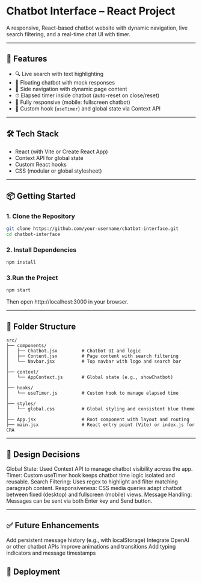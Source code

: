 # Chatbot Interface – React Project

A responsive, React-based chatbot website with dynamic navigation, live search filtering, and a real-time chat UI with timer.

---

## 🚀 Features

- 🔍 Live search with text highlighting
- 🤖 Floating chatbot with mock responses
- 🧭 Side navigation with dynamic page content
- ⏱ Elapsed timer inside chatbot (auto-reset on close/reset)
- 📱 Fully responsive (mobile: fullscreen chatbot)
- 🧼 Custom hook (`useTimer`) and global state via Context API

---

## 🛠 Tech Stack

- React (with Vite or Create React App)
- Context API for global state
- Custom React hooks
- CSS (modular or global stylesheet)

---

## 📦 Getting Started

### 1. Clone the Repository

```bash
git clone https://github.com/your-username/chatbot-interface.git
cd chatbot-interface
```

### 2. Install Dependencies
```bash
npm install
```

### 3.Run the Project
```bash
npm start
```
Then open http://localhost:3000 in your browser.

---

## 📁 Folder Structure
```
src/
├── components/
│   ├── Chatbot.jsx         # Chatbot UI and logic
│   ├── Content.jsx         # Page content with search filtering
│   └── Navbar.jsx          # Top navbar with logo and search bar
│
├── context/
│   └── AppContext.js       # Global state (e.g., showChatbot)
│
├── hooks/
│   └── useTimer.js         # Custom hook to manage elapsed time
│
├── styles/
│   └── global.css          # Global styling and consistent blue theme
│
├── App.jsx                 # Root component with layout and routing
├── main.jsx                # React entry point (Vite) or index.js for CRA
```

---

## 📌 Design Decisions
Global State: Used Context API to manage chatbot visibility across the app.
Timer: Custom useTimer hook keeps chatbot time logic isolated and reusable.
Search Filtering: Uses regex to highlight and filter matching paragraph content.
Responsiveness: CSS media queries adapt chatbot between fixed (desktop) and fullscreen (mobile) views.
Message Handling: Messages can be sent via both Enter key and Send button.

---

## ✅ Future Enhancements
Add persistent message history (e.g., with localStorage)
Integrate OpenAI or other chatbot APIs
Improve animations and transitions
Add typing indicators and message timestamps

## 🚀 Deployment
